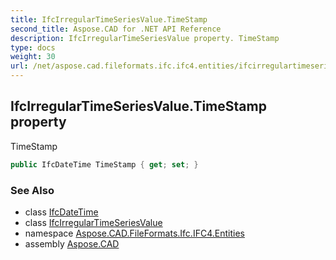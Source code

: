 ```yaml
---
title: IfcIrregularTimeSeriesValue.TimeStamp
second_title: Aspose.CAD for .NET API Reference
description: IfcIrregularTimeSeriesValue property. TimeStamp
type: docs
weight: 30
url: /net/aspose.cad.fileformats.ifc.ifc4.entities/ifcirregulartimeseriesvalue/timestamp/
---
```

## IfcIrregularTimeSeriesValue.TimeStamp property

TimeStamp

```csharp
public IfcDateTime TimeStamp { get; set; }
```

### See Also

* class [IfcDateTime](../../../aspose.cad.fileformats.ifc.ifc4.types/ifcdatetime/)
* class [IfcIrregularTimeSeriesValue](../)
* namespace [Aspose.CAD.FileFormats.Ifc.IFC4.Entities](../../ifcirregulartimeseriesvalue/)
* assembly [Aspose.CAD](../../../)



